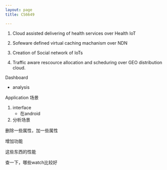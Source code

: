 ```yaml
---
layout: page
title: CS6649

---
```


1. Cloud assisted delivering of health services over Health IoT

2. Sofeware defined virtual caching machanism over NDN

3. Creation of Social network of IoTs

4. Traffic aware rescource allocation and scheduring over GEO distribution cloud.


Dashboard
- analysis

Application 场景


1. interface
    - 在android
2. 分析场景

删除一些属性，加一些属性

增加功能

这些东西的性能


查一下，哪些watch比较好
